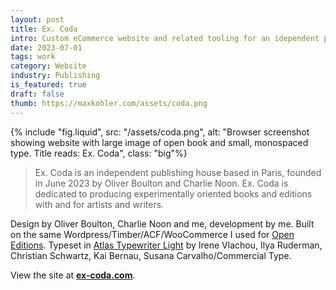 ```yaml
---
layout: post
title: Ex. Coda
intro: Custom eCommerce website and related tooling for an idependent publisher of artist's books and editions based in Paris.
date: 2023-07-01
tags: work
category: Website
industry: Publishing
is_featured: true
draft: false
thumb: https://maxkohler.com/assets/coda.png
---
```


{% include "fig.liquid", src: "/assets/coda.png", alt: "Browser screenshot showing website with large image of open book and small, monospaced type. Title reads: Ex. Coda", class: "big"%}

> Ex. Coda is an independent publishing house based in Paris, founded in June 2023 by Oliver Boulton and Charlie Noon. Ex. Coda is dedicated to producing experimentally oriented books and editions with and for artists and writers.

Design by Oliver Boulton, Charlie Noon and me, development by me. Built on the same Wordpress/Timber/ACF/WooCommerce I used for [Open Editions](/work/open-editions/). Typeset in [Atlas Typewriter Light](https://commercialtype.com/catalog/atlas/atlas_typewriter) by Irene Vlachou, Ilya Ruderman, Christian Schwartz, Kai Bernau, Susana Carvalho/Commercial Type.

View the site at **[ex-coda.com](https://www.ex-coda.com/)**.
